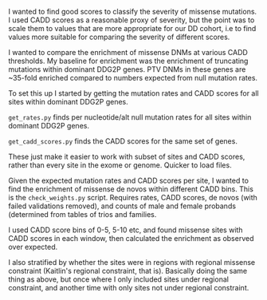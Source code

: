 I wanted to find good scores to classify the severity of missense mutations.
I used CADD scores as a reasonable proxy of severity, but the point was to 
scale them to values that are more appropriate for our DD cohort, i.e to
find values more suitable for comparing the severity of different scores.

I wanted to compare the enrichment of missense DNMs at various CADD thresholds.
My baseline for enrichment was the enrichment of truncating mutations within
dominant DDG2P genes. PTV DNMs in these genes are ~35-fold enriched compared to
numbers expected from null mutation rates.

To set this up I started by getting the mutation rates and CADD scores for all 
sites within dominant DDG2P genes. 

`get_rates.py` finds per nucleotide/alt null mutation rates for all sites within
dominant DDG2P genes.

`get_cadd_scores.py` finds the CADD scores for the same set of genes.

These just make it easier to work with subset of sites and CADD scores, rather
than every site in the exome or genome. Quicker to load files.

Given the expected mutation rates and CADD scores per site, I wanted to find the
enrichment of missense de novos within different CADD bins. This is the
`check_weights.py` script. Requires rates, CADD scores, de novos (with failed
validations removed), and counts of male and female probands (determined from
tables of trios and families.

I used CADD score bins of 0-5, 5-10 etc, and found missense sites with CADD
scores in each window, then calculated the enrichment as observed over expected.

I also stratified by whether the sites were in regions with regional missense
constraint (Kaitlin's regional constraint, that is). Basically doing the same thing
as above, but once where I only included sites under regional constraint, and 
another time with only sites not under regional constraint.
